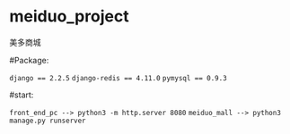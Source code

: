 # meiduo_project
美多商城


#Package:

`django == 2.2.5`
`django-redis == 4.11.0`
`pymysql == 0.9.3`


#start:

`front_end_pc --> python3 -m http.server 8080`
`meiduo_mall --> python3 manage.py runserver`
